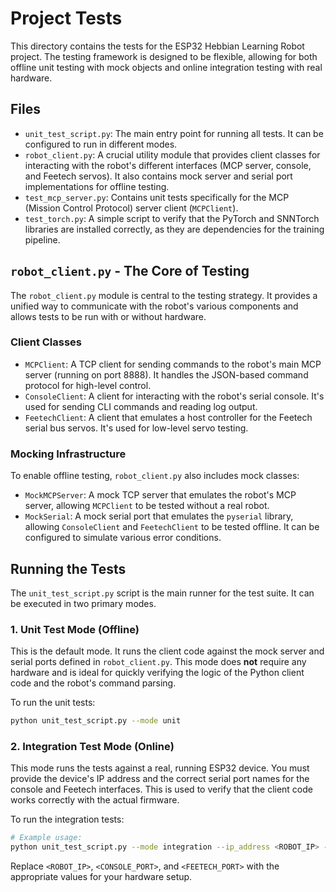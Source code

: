# Project Tests

This directory contains the tests for the ESP32 Hebbian Learning Robot project. The testing framework is designed to be flexible, allowing for both offline unit testing with mock objects and online integration testing with real hardware.

## Files

*   `unit_test_script.py`: The main entry point for running all tests. It can be configured to run in different modes.
*   `robot_client.py`: A crucial utility module that provides client classes for interacting with the robot's different interfaces (MCP server, console, and Feetech servos). It also contains mock server and serial port implementations for offline testing.
*   `test_mcp_server.py`: Contains unit tests specifically for the MCP (Mission Control Protocol) server client (`MCPClient`).
*   `test_torch.py`: A simple script to verify that the PyTorch and SNNTorch libraries are installed correctly, as they are dependencies for the training pipeline.

## `robot_client.py` - The Core of Testing

The `robot_client.py` module is central to the testing strategy. It provides a unified way to communicate with the robot's various components and allows tests to be run with or without hardware.

### Client Classes

*   `MCPClient`: A TCP client for sending commands to the robot's main MCP server (running on port 8888). It handles the JSON-based command protocol for high-level control.
*   `ConsoleClient`: A client for interacting with the robot's serial console. It's used for sending CLI commands and reading log output.
*   `FeetechClient`: A client that emulates a host controller for the Feetech serial bus servos. It's used for low-level servo testing.

### Mocking Infrastructure

To enable offline testing, `robot_client.py` also includes mock classes:

*   `MockMCPServer`: A mock TCP server that emulates the robot's MCP server, allowing `MCPClient` to be tested without a real robot.
*   `MockSerial`: A mock serial port that emulates the `pyserial` library, allowing `ConsoleClient` and `FeetechClient` to be tested offline. It can be configured to simulate various error conditions.

## Running the Tests

The `unit_test_script.py` script is the main runner for the test suite. It can be executed in two primary modes.

### 1. Unit Test Mode (Offline)

This is the default mode. It runs the client code against the mock server and serial ports defined in `robot_client.py`. This mode does **not** require any hardware and is ideal for quickly verifying the logic of the Python client code and the robot's command parsing.

To run the unit tests:
```bash
python unit_test_script.py --mode unit
```

### 2. Integration Test Mode (Online)

This mode runs the tests against a real, running ESP32 device. You must provide the device's IP address and the correct serial port names for the console and Feetech interfaces. This is used to verify that the client code works correctly with the actual firmware.

To run the integration tests:
```bash
# Example usage:
python unit_test_script.py --mode integration --ip_address <ROBOT_IP> --console_port <CONSOLE_PORT> --feetech_port <FEETECH_PORT>
```

Replace `<ROBOT_IP>`, `<CONSOLE_PORT>`, and `<FEETECH_PORT>` with the appropriate values for your hardware setup.
